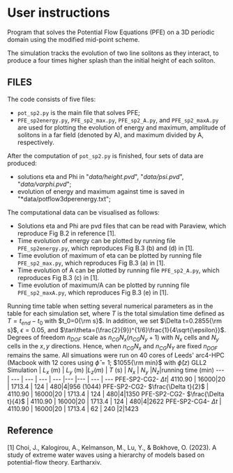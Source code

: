 # User instructions

Program that solves the Potential Flow Equations (PFE) on a 3D periodic domain using the modified mid-point scheme.

The simulation tracks the evolution of two line solitons as they interact, 
to produce a four times higher splash than the initial height of each soliton.

## FILES

The code consists of five files:
- `pot_sp2.py` is the main file that solves PFE;
- `PFE_sp2energy.py`, `PFE_sp2_max.py`, `PFE_sp2_A.py`, and `PFE_sp2_maxA.py` are used for plotting the evolution of energy and maximum, amplitude of solitons in a far field (denoted by A), and maximum divided by A, respectively.

After the computation of `pot_sp2.py` is finished, four sets of data are produced:
- solutions eta and Phi in "*data/height.pvd*", "*data/psi.pvd*", "*data/varphi.pvd*";
- evolution of energy and maximum against time is saved in "*data/potflow3dperenergy.txt";


The computational data can be visualised as follows:
- Solutions eta and Phi are pvd files that can be read with Paraview, which reproduce Fig B.2 in reference [1]. 
- Time evolution of energy can be plotted by running file `PFE_sp2energy.py`, which reproduces Fig B.3 (b) and (d) in [1]. 
- Time evolution of maximum of eta can be plotted by running file `PFE_sp2_max.py`, which reproduces Fig B.3 (a) in [1]. 
- Time evolution of A can be plotted by running file `PFE_sp2_A.py`, which reproduces Fig B.3 (c) in [1]. 
- Time evolution of maximum/A can be plotted by running file `PFE_sp2_maxA.py`, which reproduces Fig B.3 (e) in [1]. 

  
Running time table when setting several numerical parameters as in the table for each simulation set, where $T$ is the total simulation time defined as $T=t_{end}-t_{0}$ with $t_0=0{\rm s}$. In addition, we set $\Delta t=0.2855{\rm s}$, $\epsilon=0.05$, and $\tan\theta=(\frac{2}{9})^{1/6}\frac{1}{4\sqrt{\epsilon}}$. Degrees of freedom $n_{DOF}$ scale as $n_{CG} N_x(n_{CG} N_y+1)$ with $N_x$ cells and $N_y$ cells in the $x,y$ directions. Hence, when $n_{CG} N_x$ and $n_{CG} N_Y$ are fixed $n_{DOF}$ remains the same. All simuations were run on 40 cores of Leeds' arc4-HPC (Macbook with 12 cores using $\hat{\phi}=1$; $1055{\rm min}$ with $\hat{\phi}(z)$ GLL2
Simulation | $L_x$ (m) | $L_y$ (m) |$L_z (m)$ | $T$ (s) | $N_x$ | $N_y$ |$N_z$|running time (min)
---        | ---       | ---       | ---      | ---     |---    |---    | --- | ---
PFE-SP2-CG2- $\Delta t$| $4110.90$ | 16000|20 | 1713.4  | 124 | 480|4|956 (1044)
PFE-SP2-CG2- $\frac{\Delta t}{2}$ | $4110.90$ | 16000|20 | 1713.4  | 124 | 480|4|1350
PFE-SP2-CG2- $\frac{\Delta t}{4}$ | $4110.90$ | 16000|20 | 1713.4  | 124 | 480|4|2622
PFE-SP2-CG4- $\Delta t$ | $4110.90$ | 16000|20 | 1713.4  | 62 | 240 |2|1423

## Reference
[1] Choi, J., Kalogirou, A., Kelmanson, M., Lu, Y., & Bokhove, O. (2023). A study of extreme water waves using a hierarchy of models based on potential-flow theory. Eartharxiv.
